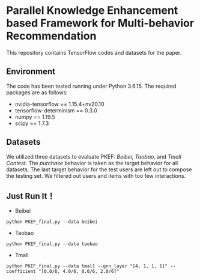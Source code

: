 # Parallel Knowledge Enhancement based Framework for Multi-behavior Recommendation

This repository contains TensorFlow codes and datasets for the paper.

## Environment
The code has been tested running under Python 3.6.15. The required packages are as follows:
* nvidia-tensorflow == 1.15.4+nv20.10
* tensorflow-determinism == 0.3.0
* numpy == 1.19.5
* scipy == 1.7.3

## Datasets
We utilized three datasets to evaluate PKEF: <i>Beibei, Taobao, </i>and <i>Tmall Contest</i>. The <i>purchase</i> behavior is taken as the target behavior for all datasets. The last target behavior for the test users are left out to compose the testing set. We filtered out users and items with too few interactions.

## Just Run It！

* Beibei
```
python PKEF_final.py --data beibei
```
* Taobao
```
python PKEF_final.py --data taobao
```
* Tmall
```
python PKEF_final.py --data tmall --gnn_layer "[4, 1, 1, 1]" --coefficient "[0.0/6, 4.0/6, 0.0/6, 2.0/6]"
```
